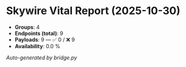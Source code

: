 # Skywire Vital Report (2025-10-30)

- **Groups**: 4
- **Endpoints (total)**: 9
- **Payloads**: 9 — ✅ 0 / ❌ 9
- **Availability**: 0.0 %

_Auto-generated by bridge.py_
